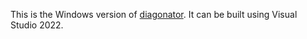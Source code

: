 This is the Windows version of [diagonator](https://github.com/yaxollum/diagonator). It can be built using Visual Studio 2022.
